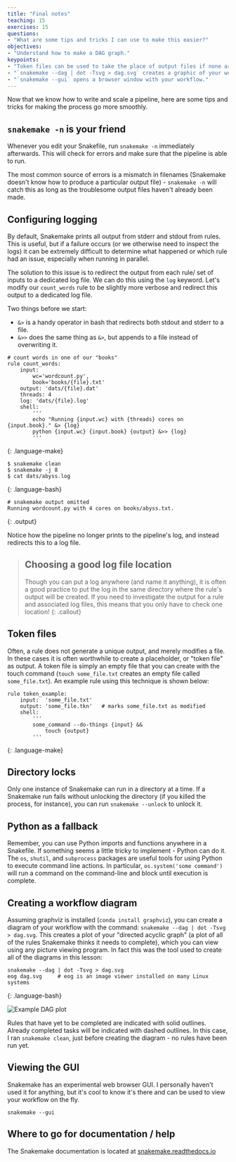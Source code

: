 ```yaml
---
title: "Final notes"
teaching: 15
exercises: 15
questions:
- "What are some tips and tricks I can use to make this easier?"
objectives:
- "Understand how to make a DAG graph."
keypoints:
- "Token files can be used to take the place of output files if none are created."
- "`snakemake --dag | dot -Tsvg > dag.svg` creates a graphic of your workflow."
- "`snakemake --gui` opens a browser window with your workflow."
---
```


Now that we know how to write and scale a pipeline,
here are some tips and tricks for making the process go more smoothly.

## `snakemake -n` is your friend

Whenever you edit your Snakefile, run `snakemake -n` immediately afterwards.
This will check for errors and make sure that the pipeline is able to run.

The most common source of errors is a mismatch in filenames
(Snakemake doesn't know how to produce a particular output file) -
`snakemake -n` will catch this as long as the troublesome output files haven't already been made.

## Configuring logging

By default, Snakemake prints all output from stderr and stdout from rules.
This is useful, but if a failure occurs (or we otherwise need to inspect the logs)
it can be extremely difficult to determine what happened
or which rule had an issue,
especially when running in parallel.

The solution to this issue is to redirect the output from each rule/
set of inputs to a dedicated log file.
We can do this using the `log` keyword.
Let's modify our `count_words` rule to be slightly more verbose and redirect
this output to a dedicated log file.

Two things before we start:

* `&>` is a handy operator in bash that redirects both stdout and stderr to a file.
* `&>>` does the same thing as `&>`, but appends to a file instead of overwriting it.

```
# count words in one of our "books"
rule count_words:
    input:
        wc='wordcount.py',
        book='books/{file}.txt'
    output: 'dats/{file}.dat'
    threads: 4
    log: 'dats/{file}.log'
    shell:
        '''
        echo "Running {input.wc} with {threads} cores on {input.book}." &> {log}
        python {input.wc} {input.book} {output} &>> {log}
        '''
```
{: .language-make}

```
$ snakemake clean
$ snakemake -j 8
$ cat dats/abyss.log
```
{: .language-bash}
```
# snakemake output omitted
Running wordcount.py with 4 cores on books/abyss.txt.
```
{: .output}

Notice how the pipeline no longer prints to the pipeline's log, 
and instead redirects this to a log file.

> ## Choosing a good log file location
> 
> Though you can put a log anywhere (and name it anything),
> it is often a good practice to put the log in the same directory
> where the rule's output will be created.
> If you need to investigate the output for a rule and associated log files,
> this means that you only have to check one location!
{: .callout}

## Token files

Often, a rule does not generate a unique output, and merely modifies a file.
In these cases it is often worthwhile to create a placeholder, or "token file" as output.
A token file is simply an empty file that you can create with the touch command
(`touch some_file.txt` creates an empty file called `some_file.txt`).
An example rule using this technique is shown below:

```
rule token_example:
    input:  'some_file.txt'
    output: 'some_file.tkn'   # marks some_file.txt as modified
    shell:
        '''
        some_command --do-things {input} &&
            touch {output}
        '''
```
{: .language-make}

## Directory locks

Only one instance of Snakemake can run in a directory at a time.
If a Snakemake run fails without unlocking the directory
(if you killed the process, for instance), you can run
`snakemake --unlock` to unlock it.

## Python as a fallback

Remember, you can use Python imports and functions anywhere in a Snakefile.
If something seems a little tricky to implement - Python can do it.
The `os`, `shutil`, and `subprocess` packages are useful tools for using Python
to execute command line actions.
In particular, `os.system('some command')` will run a command on the command-line
and block until execution is complete.

## Creating a workflow diagram

Assuming graphviz is installed (`conda install graphviz`),
you can create a diagram of your workflow with the command:
`snakemake --dag | dot -Tsvg > dag.svg`.
This creates a plot of your "directed acyclic graph"
(a plot of all of the rules Snakemake thinks it needs to complete),
which you can view using any picture viewing program.
In fact this was the tool used to create all of the diagrams in this lesson:

```
snakemake --dag | dot -Tsvg > dag.svg
eog dag.svg     # eog is an image viewer installed on many Linux systems
```
{: .language-bash}

![Example DAG plot](../fig/05-final-dag.svg)

Rules that have yet to be completed are indicated with solid outlines.
Already completed tasks will be indicated with dashed outlines.
In this case, I ran `snakemake clean`, just before creating the diagram -
no rules have been run yet.

## Viewing the GUI

Snakemake has an experimental web browser GUI.
I personally haven't used it for anything,
but it's cool to know it's there and can be used to view your workflow on the fly.

`snakemake --gui`

## Where to go for documentation / help

The Snakemake documentation is located at
[snakemake.readthedocs.io](http://snakemake.readthedocs.io)
